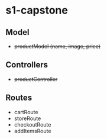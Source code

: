 # s1-capstone

## Model
- ~~productModel (name, image, price)~~

## Controllers
- ~~productController~~

## Routes
- cartRoute
- storeRoute
- checkoutRoute
- addItemsRoute
